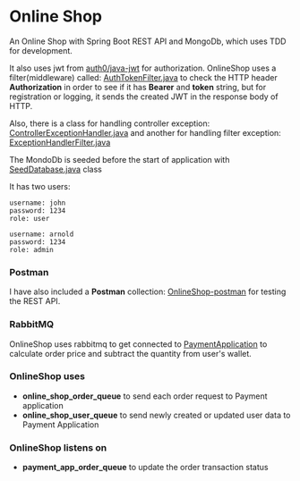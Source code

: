 # Online Shop

An Online Shop with Spring Boot REST API and MongoDb, which uses TDD for development.

It also uses jwt from [auth0/java-jwt](https://github.com/auth0/java-jwt) 
for authorization. OnlineShop uses a filter(middleware) called: [AuthTokenFilter.java](src/main/java/com/OnlineShop/filter/AuthTokenFilter.java) to check the HTTP 
header **Authorization** in order to see if it has **Bearer** and **token** string, but for registration 
or logging, it sends the created JWT in the response body of HTTP.

Also, there is a class for handling controller exception: [ControllerExceptionHandler.java](src/main/java/com/OnlineShop/controller/ControllerExceptionHandler.java) 
and another for handling filter exception: [ExceptionHandlerFilter.java](src/main/java/com/OnlineShop/filter/ExceptionHandlerFilter.java)


The MondoDb is seeded before the start of application with [SeedDatabase.java](src/main/java/com/OnlineShop/seeders/SeedDatabase.java)
class

It has two users:

~~~
username: john
password: 1234
role: user
~~~

~~~
username: arnold
password: 1234
role: admin
~~~

### Postman
I have also included a **Postman** collection: [OnlineShop-postman](OnlineShop.postman_collection.json)
for testing the REST API.

### RabbitMQ
OnlineShop uses rabbitmq to get connected to [PaymentApplication](https://github.com/farbod-behnam/PaymentApplication) 
to calculate order price and subtract the quantity from user's wallet.

### OnlineShop uses

- **online_shop_order_queue** to send each order request to Payment application
- **online_shop_user_queue** to send newly created or updated user data to Payment Application

### OnlineShop listens on
- **payment_app_order_queue** to update the order transaction status
